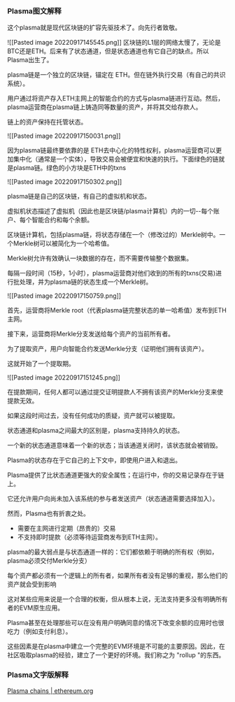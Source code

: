 ### Plasma图文解释

这个plasma就是现代区块链的扩容先驱技术了。向先行者致敬。

![[Pasted image 20220917145545.png]]
区块链的L1层的网络太慢了，无论是BTC还是ETH。后来有了状态通道，但是状态通道也有它自己的缺点。所以Plasma出生了。

plasma链是一个独立的区块链，锚定在 ETH。但在链外执行交易（有自己的共识系统）。

用户通过将资产存入ETH主网上的智能合约的方式与plasma链进行互动。然后，plasma运营商在plasma链上铸造同等数量的资产，并将其交给存款人。

链上的资产保持在托管状态。

![[Pasted image 20220917150031.png]]

因为plasma链最终要依靠的是 ETH去中心化的特性权利，plasma运营商可以更加集中化（通常是一个实体），导致交易会被便宜和快速的执行。下面绿色的链就是plasma链。绿色的小方块是ETH中的txns

![[Pasted image 20220917150302.png]]

plasma链是自己的区块链，有自己的虚拟机和状态。

虚拟机状态描述了虚拟机（因此也是区块链/plasma计算机）内的一切--每个账户、每个智能合约和每个余额。

区块链计算机，包括plasma链，将状态存储在一个（修改过的）Merkle树中。一个Merkle树可以被简化为一个哈希值。

Merkle树允许有效确认一块数据的存在，而不需要传输整个数据集。

每隔一段时间（15秒，1小时），plasma运营商对他们收到的所有的txns(交易)进行批处理，并为plasma链的状态生成一个Merkle树。

![[Pasted image 20220917150759.png]]

首先，运营商将Merkle root（代表plasma链完整状态的单一哈希值）发布到ETH主网。

接下来，运营商将Merkle分支发送给每个资产的当前所有者。

为了提取资产，用户向智能合约发送Merkle分支（证明他们拥有该资产）。

这就开始了一个提取期。

![[Pasted image 20220917151245.png]]

在提款期间，任何人都可以通过提交证明提款人不拥有该资产的Merkle分支来使提款无效。

如果这段时间过去，没有任何成功的质疑，资产就可以被提取。

状态通道和plasma之间最大的区别是，plasma支持持久的状态。

一个新的状态通道意味着一个新的状态；当该通道关闭时，该状态就会被销毁。

Plasma的状态存在于它自己的上下文中，即使用户进入和退出。

Plasma提供了比状态通道更强大的安全属性；在运行中，你的交易记录存在于链上。

它还允许用户向尚未加入该系统的参与者发送资产（状态通道需要选择加入）。

然而，Plasma也有折衷之处。

- 需要在主网进行定期（昂贵的）交易
- 不支持即时提款（必须等待运营商发布到ETH主网）。

plasma的最大弱点是与状态通道一样的：它们都依赖于明确的所有权（例如，plasma必须交付Merkle分支）

每个资产都必须有一个逻辑上的所有者，如果所有者没有足够的重视，那么他们的资产就会受到影响

 这对某些应用来说是一个合理的权衡，但从根本上说，无法支持更多没有明确所有者的EVM原生应用。

Plasma甚至在处理那些可以在没有用户明确同意的情况下改变余额的应用时也很吃力（例如支付利息）。

这些因素是在plasma中建立一个完整的EVM环境是不可能的主要原因。因此，在 社区吸取plasma的经验，建立了一个更好的环境。我们称之为 "rollup "的东西。

### Plasma文字版解释

[Plasma chains | ethereum.org](https://ethereum.org/en/developers/docs/scaling/plasma/)

